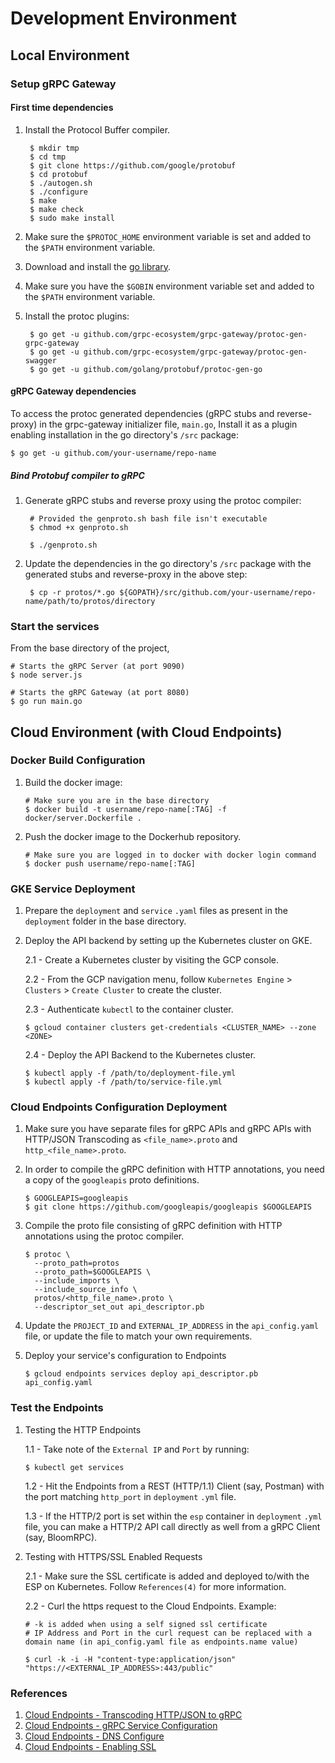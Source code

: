 # Development Environment

## Local Environment  
### Setup gRPC Gateway

#### First time dependencies

1. Install the Protocol Buffer compiler.

        $ mkdir tmp
        $ cd tmp
        $ git clone https://github.com/google/protobuf
        $ cd protobuf
        $ ./autogen.sh
        $ ./configure
        $ make
        $ make check
        $ sudo make install

2. Make sure the `$PROTOC_HOME` environment variable is set and added to the `$PATH` environment variable.
3. Download and install the [go library](https://golang.org/dl/).
4. Make sure you have the `$GOBIN` environment variable set and added to the `$PATH` environment variable.
5. Install the protoc plugins:
        
        $ go get -u github.com/grpc-ecosystem/grpc-gateway/protoc-gen-grpc-gateway
        $ go get -u github.com/grpc-ecosystem/grpc-gateway/protoc-gen-swagger
        $ go get -u github.com/golang/protobuf/protoc-gen-go

#### gRPC Gateway dependencies

To access the protoc generated dependencies (gRPC stubs and reverse-proxy) in the grpc-gateway initializer file, `main.go`, 
Install it as a plugin enabling installation in the go directory's `/src` package:

    $ go get -u github.com/your-username/repo-name

##### Bind Protobuf compiler to gRPC

1. Generate gRPC stubs and reverse proxy using the protoc compiler:

        # Provided the genproto.sh bash file isn't executable
        $ chmod +x genproto.sh
    
        $ ./genproto.sh

2. Update the dependencies in the go directory's `/src` package with the generated stubs and reverse-proxy in the above step:
        
        $ cp -r protos/*.go ${GOPATH}/src/github.com/your-username/repo-name/path/to/protos/directory

### Start the services

From the base directory of the project,

    # Starts the gRPC Server (at port 9090)    
    $ node server.js
    
    # Starts the gRPC Gateway (at port 8080)
    $ go run main.go

## Cloud Environment (with Cloud Endpoints)

### Docker Build Configuration

1. Build the docker image:
    
       # Make sure you are in the base directory
       $ docker build -t username/repo-name[:TAG] -f docker/server.Dockerfile .
       
2. Push the docker image to the Dockerhub repository.
    
       # Make sure you are logged in to docker with docker login command
       $ docker push username/repo-name[:TAG]
                
### GKE Service Deployment

1. Prepare the `deployment` and `service` `.yaml` files as present in the `deployment` folder in the base directory.
2. Deploy the API backend by setting up the Kubernetes cluster on GKE.
        
     2.1 - Create a Kubernetes cluster by visiting the GCP console. 
     
     2.2 - From the GCP navigation menu, follow `Kubernetes Engine` > `Clusters` > `Create Cluster`
     to create the cluster.  
       
     2.3 - Authenticate `kubectl` to the container cluster.
       
       $ gcloud container clusters get-credentials <CLUSTER_NAME> --zone <ZONE>

     2.4 - Deploy the API Backend to the Kubernetes cluster.
     
       $ kubectl apply -f /path/to/deployment-file.yml
       $ kubectl apply -f /path/to/service-file.yml       
  
### Cloud Endpoints Configuration Deployment

1. Make sure you have separate files for gRPC APIs and gRPC APIs with HTTP/JSON Transcoding as `<file_name>.proto` and 
 `http_<file_name>.proto`.
2. In order to compile the gRPC definition with HTTP annotations, you need a copy of the `googleapis` proto definitions.

       $ GOOGLEAPIS=googleapis
       $ git clone https://github.com/googleapis/googleapis $GOOGLEAPIS
       
2. Compile the proto file consisting of gRPC definition with HTTP annotations using the protoc compiler.
 
       $ protoc \
         --proto_path=protos
         --proto_path=$GOOGLEAPIS \
         --include_imports \ 
         --include_source_info \
         protos/<http_file_name>.proto \
         --descriptor_set_out api_descriptor.pb
          
3. Update the `PROJECT_ID` and `EXTERNAL_IP_ADDRESS` in the `api_config.yaml` file, or update the file to match your own requirements.
4. Deploy your service's configuration to Endpoints
  
       $ gcloud endpoints services deploy api_descriptor.pb api_config.yaml
  
### Test the Endpoints

1. Testing the HTTP Endpoints
    
   1.1 - Take note of the `External IP` and `Port` by running:
           
       $ kubectl get services
           
   1.2 - Hit the Endpoints from a REST (HTTP/1.1) Client (say, Postman) with the port matching `http_port` in `deployment` `.yml` file.
   
   1.3 - If the HTTP/2 port is set within the `esp` container in `deployment` `.yml` file, you can make a HTTP/2 API call directly 
   as well from a gRPC Client (say, BloomRPC).
   
2. Testing with HTTPS/SSL Enabled Requests

    2.1 - Make sure the SSL certificate is added and deployed to/with the ESP on Kubernetes. Follow `References(4)` for more information.
    
    2.2 - Curl the https request to the Cloud Endpoints. Example:
    
       # -k is added when using a self signed ssl certificate
       # IP Address and Port in the curl request can be replaced with a domain name (in api_config.yaml file as endpoints.name value) 
       
       $ curl -k -i -H "content-type:application/json" "https://<EXTERNAL_IP_ADDRESS>:443/public"

### References

1. [Cloud Endpoints - Transcoding HTTP/JSON to gRPC](https://cloud.google.com/endpoints/docs/grpc/transcoding)
2. [Cloud Endpoints - gRPC Service Configuration](https://cloud.google.com/endpoints/docs/grpc/grpc-service-config)
3. [Cloud Endpoints - DNS Configure](https://cloud.google.com/endpoints/docs/grpc/cloud-goog-dns-configure)
4. [Cloud Endpoints - Enabling SSL](https://cloud.google.com/endpoints/docs/grpc/enabling-ssl)